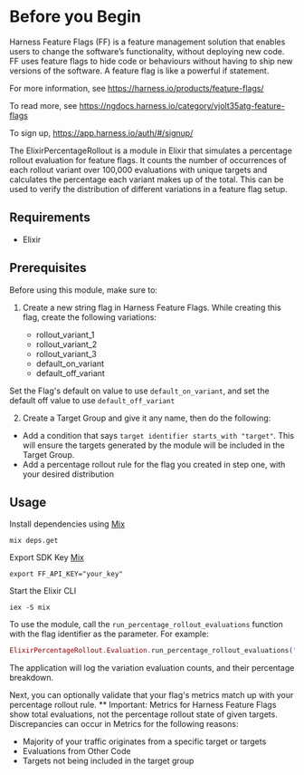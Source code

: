 # Before you Begin

Harness Feature Flags (FF) is a feature management solution that enables users to change the software’s functionality, without deploying new code. FF uses feature flags to hide code or behaviours without having to ship new versions of the software. A feature flag is like a powerful if statement.

For more information, see https://harness.io/products/feature-flags/

To read more, see https://ngdocs.harness.io/category/vjolt35atg-feature-flags

To sign up, https://app.harness.io/auth/#/signup/

The ElixirPercentageRollout is a module in Elixir that simulates a percentage rollout evaluation for feature flags. It counts the number of occurrences of each rollout variant over 100,000 evaluations with unique targets and calculates the percentage each variant makes up of the total. This can be used to verify the distribution of different variations in a feature flag setup.

## Requirements
- Elixir

## Prerequisites

Before using this module, make sure to:

1. Create a new string flag in Harness Feature Flags. While creating this flag, create the following variations:

   - rollout_variant_1
   - rollout_variant_2
   - rollout_variant_3
   - default_on_variant
   - default_off_variant
   
Set the Flag's default on value to use `default_on_variant`, and set the default off value to use `default_off_variant`

2. Create a Target Group and give it any name, then do the following:
 - Add a condition that says `target identifier starts_with "target"`. This will ensure the targets generated by the module will be included in the Target Group.
 - Add a percentage rollout rule for the flag you created in step one, with your desired distribution

## Usage

Install dependencies using [Mix](https://elixir-lang.org/getting-started/mix-otp/introduction-to-mix.html)
```shell
mix deps.get
````

Export SDK Key [Mix](https://elixir-lang.org/getting-started/mix-otp/introduction-to-mix.html)
```shell
export FF_API_KEY="your_key"
````

Start the Elixir CLI
```shell
iex -S mix
```

To use the module, call the `run_percentage_rollout_evaluations` function with the flag identifier as the parameter. For example:

```elixir
ElixirPercentageRollout.Evaluation.run_percentage_rollout_evaluations("my-flag-identifier")
```

The application will log the variation evaluation counts, and their percentage breakdown.

Next, you can optionally validate that your flag's metrics match up with your percentage rollout rule. 
** Important: Metrics for Harness Feature Flags show total evaluations, not the percentage rollout state of given targets.
Discrepancies can occur in Metrics for the following reasons:
- Majority of your traffic originates from a specific target or targets
- Evaluations from Other Code 
- Targets not being included in the target group

